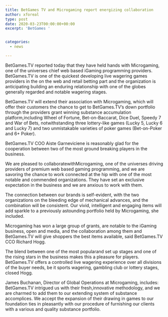 ```yaml
---
title: BetGames TV and Microgaming report energizing collaboration
author: xforeal 
type: post
date: 2020-03-23T00:00:00+00:00
excerpt: 'BetGames '


categories:
  - news

---
```

BetGames.TV reported today that they have held hands with Microgaming, one of the universes chief web based iGaming programming providers. BetGames.TV is one of the quickest developing live wagering games providers in the on the web and retail betting part and the organization is anticipating building an enduring relationship with one of the globes generally regarded and notable wagering stages. 

BetGames.TV will extend their association with Microgaming, which will offer their customers the chance to get to BetGames.TV&#8217;s down portfolio through the providers grant winning substance accumulation platform,including Wheel of Fortune, Bet-on-Baccarat, Dice Duel, Speedy 7 and War of Bets, notwithstanding three lottery-like games (Lucky 5, Lucky 6 and Lucky 7) and two unmistakable varieties of poker games (Bet-on-Poker and 6+ Poker). 

BetGames.TV COO Aiste Garneviciene is reasonably glad for the cooperation between two of the most ground breaking players in the business. 

We are pleased to collaboratewithMicrogaming, one of the universes driving providers of premium web based gaming programming, and we are savoring the chance to work connected at the hip with one of the most notable and commended organizations. They have set an exclusive expectation in the business and we are anxious to work with them. 

The connection between our brands is self-evident, with the two organizations on the bleeding edge of mechanical advances, and the combination will be consistent. Our vivid, intelligent and engaging items will add sparkle to a previously astounding portfolio held by Microgaming, she included. 

Microgaming has won a large group of grants, are notable to the iGaming business, open and media, and the collaboration among them and BetGames.TV will give shoppers the best items available, said BetGames.TV CCO Richard Hogg. 

The blend between one of the most popularand set up stages and one of the rising stars in the business makes this a pleasure for players. BetGames.TV offers a controlled live wagering experience over all divisions of the buyer needs, be it sports wagering, gambling club or lottery stages, closed Hogg. 

James Buchanan, Director of Global Operations at Microgaming, includes: BetGames.TV intrigued us with their fresh,innovative methodology, and we are charmed to add them to our extending system of substance accomplices. We accept the expansion of their drawing in games to our foundation ties in pleasantly with our procedure of furnishing our clients with a various and quality substance portfolio.